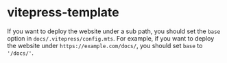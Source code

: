 # vitepress-template

If you want to deploy the website under a sub path, you should set the `base` option in `docs/.vitepress/config.mts`. For example, if you want to deploy the website under `https://example.com/docs/`, you should set `base` to `'/docs/'`.
